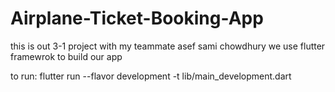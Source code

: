 # Airplane-Ticket-Booking-App



this is out 3-1 project 
with my teammate asef sami chowdhury 
we use flutter framewrok to build our app 

to run:
flutter run --flavor development -t lib/main_development.dart
